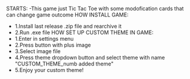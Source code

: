 STARTS:
-This game just Tic Tac Toe with some modofication cards that can change game outcome
HOW INSTALL GAME:
- 1.Install last release .zip file and rearchive it
- 2.Run .exe file
HOW SET UP CUSTOM THEME IN GAME:
- 1.Enter in settings menu
- 2.Press button with plus image
- 3.Select image file
- 4.Press theme dropdown button and select theme with name "CUSTOM_THEME_numb added theme"
- 5.Enjoy your custom theme!
